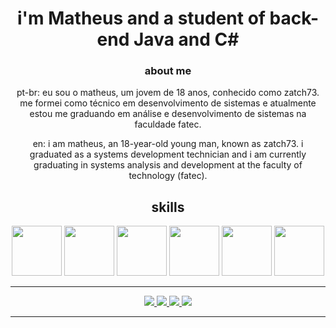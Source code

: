 <div align="center">
  <h1>i'm Matheus and a student of back-end Java and C#</h1>
  <h3> about me</h3>
  <p> pt-br: eu sou o matheus, um jovem de 18 anos, conhecido como zatch73. me formei como técnico em desenvolvimento de sistemas e atualmente estou me graduando em análise e desenvolvimento de sistemas na faculdade fatec. </p>
  <p> en: i am matheus, an 18-year-old young man, known as zatch73. i graduated as a systems development technician and i am currently graduating in systems analysis and development at the faculty of technology (fatec). </p>
</div>

<div align="center">
<h2>skills </h2>
  <img src="https://cdn.jsdelivr.net/gh/devicons/devicon/icons/java/java-original.svg" width="80"/>
  <img src="https://cdn.jsdelivr.net/gh/devicons/devicon/icons/csharp/csharp-original.svg" width="80"/>
  <img src="https://cdn.jsdelivr.net/gh/devicons/devicon/icons/git/git-plain.svg" width="80"/>
  <img src="https://cdn.jsdelivr.net/gh/devicons/devicon/icons/mysql/mysql-original-wordmark.svg" width="80"/> 
  <img src="https://cdn.jsdelivr.net/gh/devicons/devicon/icons/linux/linux-original.svg" width="80"/>
  <img src="https://cdn.jsdelivr.net/gh/devicons/devicon/icons/php/php-original.svg" width="80"/>
</div>

<div align="center">
<hr>
<a href="https://www.linkedin.com/in/matheusmarchioli/" target="_blank"> <img src="https://img.shields.io/badge/LinkedIn-0077B5?style=for-the-badge&logo=linkedin&logoColor=white"> </a>
<a href="https://www.reddit.com/user/zatch73" target="_blank"> <img src="https://img.shields.io/badge/Reddit-FF4500?style=for-the-badge&logo=reddit&logoColor=white"> </a>
<a href="mailto:zatch73@duck.com" target="_blank"> <img src="https://img.shields.io/badge/Gmail-D14836?style=for-the-badge&logo=gmail&logoColor=white"> </a>
<a href="https://www.quora.com/profile/Zatch73" target="_blank"> <img src="https://img.shields.io/badge/Quora-%23B92B27.svg?&style=for-the-badge&logo=Quora&logoColor=white"> </a>
<hr>
</div>


